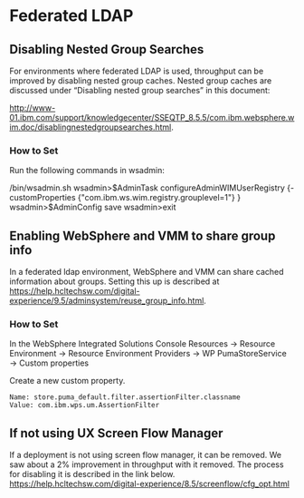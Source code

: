 # Federated LDAP

## Disabling Nested Group Searches

For environments where federated LDAP is used, throughput can be improved by disabling nested group caches. Nested group caches are discussed under “Disabling nested group searches” in this document:

http://www-01.ibm.com/support/knowledgecenter/SSEQTP_8.5.5/com.ibm.websphere.wim.doc/disablingnestedgroupsearches.html.

### How to Set

Run the following commands in wsadmin:

<WASRoot>/bin/wsadmin.sh
wsadmin>$AdminTask configureAdminWIMUserRegistry {-customProperties
{"com.ibm.ws.wim.registry.grouplevel=1"} }
wsadmin>$AdminConfig save
wsadmin>exit

## Enabling WebSphere and VMM to share group info

In a federated ldap environment, WebSphere and VMM can share cached information about groups. Setting this up is described at https://help.hcltechsw.com/digital-experience/9.5/adminsystem/reuse_group_info.html.

### How to Set

In the WebSphere Integrated Solutions Console
Resources → Resource Environment → Resource Environment Providers → WP PumaStoreService →
Custom properties

Create a new custom property.

    Name: store.puma_default.filter.assertionFilter.classname
    Value: com.ibm.wps.um.AssertionFilter

## If not using UX Screen Flow Manager

If a deployment is not using screen flow manager, it can be removed. We saw about a 2% improvement
in throughput with it removed. The process for disabling it is described in the link below.
https://help.hcltechsw.com/digital-experience/8.5/screenflow/cfg_opt.html
